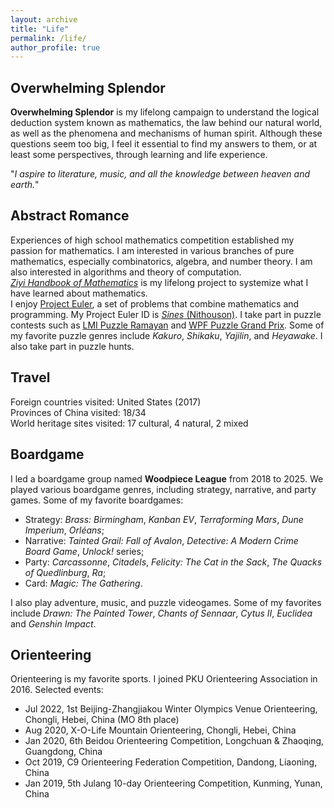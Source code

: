 ```yaml
---
layout: archive
title: "Life"
permalink: /life/
author_profile: true
---
```


## Overwhelming Splendor  
<b>Overwhelming Splendor</b> is my lifelong campaign to understand the logical deduction system known as mathematics, the law behind our natural world, as well as the phenomena and mechanisms of human spirit.
Although these questions seem too big, I feel it essential to find my answers to them, or at least some perspectives, through learning and life experience.

"<i>I aspire to literature, music, and all the knowledge between heaven and earth.</i>"

## Abstract Romance  
Experiences of high school mathematics competition established my passion for mathematics. 
I am interested in various branches of pure mathematics, especially combinatorics, algebra, and number theory. I am also interested in algorithms and theory of computation.    
<i>[Ziyi Handbook of Mathematics](https://nithouson.github.io/life/ziyi-handbook)</i> is my lifelong project to systemize what I have learned about mathematics.  
I enjoy [Project Euler](http://www.projecteuler.net/), a set of problems that combine mathematics and programming. My Project Euler ID is [*Sines* (Nithouson)](https://projecteuler.net/profile/Nithouson.png). I take part in puzzle contests such as [LMI Puzzle Ramayan](https://logicmastersindia.com/) and [WPF Puzzle Grand Prix](https://gp.worldpuzzle.org/). Some of my favorite puzzle genres include *Kakuro*, *Shikaku*, *Yajilin*, and *Heyawake*. I also take part in puzzle hunts.    

## Travel  
Foreign countries visited: United States (2017)    
Provinces of China visited: 18/34    
World heritage sites visited: 17 cultural, 4 natural, 2 mixed

## Boardgame 
I led a boardgame group named <b>Woodpiece League</b> from 2018 to 2025. We played various boardgame genres, including strategy, narrative, and party games. 
Some of my favorite boardgames:
* Strategy: *Brass: Birmingham*, *Kanban EV*, *Terraforming Mars*, *Dune Imperium*, *Orléans*;
* Narrative: *Tainted Grail: Fall of Avalon*, *Detective: A Modern Crime Board Game*, *Unlock!* series;
* Party: *Carcassonne*,  *Citadels*, *Felicity: The Cat in the Sack*, *The Quacks of Quedlinburg*, *Ra*;
* Card: *Magic: The Gathering*.

I also play adventure, music, and puzzle videogames. Some of my favorites include *Drawn: The Painted Tower*, *Chants of Sennaar*, *Cytus II*, *Euclidea* and *Genshin Impact*. 

## Orienteering  
Orienteering is my favorite sports. I joined PKU Orienteering Association in 2016. Selected events:  
* Jul 2022, 1st Beijing-Zhangjiakou Winter Olympics Venue Orienteering, Chongli, Hebei, China (MO 8th place)
* Aug 2020, X-O-Life Mountain Orienteering, Chongli, Hebei, China
* Jan 2020, 6th Beidou Orienteering Competition, Longchuan & Zhaoqing, Guangdong, China
* Oct 2019, C9 Orienteering Federation Competition, Dandong, Liaoning, China
* Jan 2019, 5th Julang 10-day Orienteering Competition, Kunming, Yunan, China
